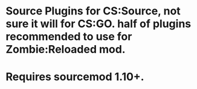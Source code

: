 # Source Plugins for CS:Source, not sure it will for CS:GO. half of plugins recommended to use for Zombie:Reloaded mod.
# Requires sourcemod 1.10+.
